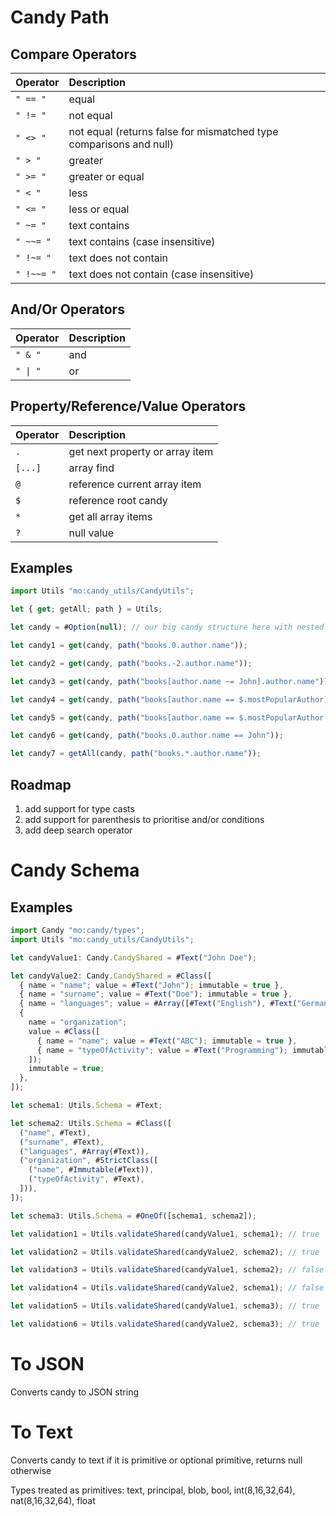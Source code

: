# Candy Path

## Compare Operators

| Operator                  | Description                                                                |
| :------------------------ | :------------------------------------------------------------------------- |
| `" == "`                  | equal                                                                      |
| `" != "`                  | not equal                                                                  |
| `" <> "`                  | not equal (returns false for mismatched type comparisons and null)         |
| `" > "`                   | greater                                                                    |
| `" >= "`                  | greater or equal                                                           |
| `" < "`                   | less                                                                       |
| `" <= "`                  | less or equal                                                              |
| `" ~= "`                  | text contains                                                              |
| `" ~~= "`                 | text contains (case insensitive)                                           |
| `" !~= "`                 | text does not contain                                                      |
| `" !~~= "`                | text does not contain (case insensitive)                                   |

## And/Or Operators

| Operator                  | Description                                                                |
| :------------------------ | :------------------------------------------------------------------------- |
| `" & "`                   | and                                                                        |
| `" \| "`                  | or                                                                         |

## Property/Reference/Value Operators

| Operator                  | Description                                                                |
| :------------------------ | :------------------------------------------------------------------------- |
| `.`                       | get next property or array item                                            |
| `[...]`                   | array find                                                                 |
| `@`                       | reference current array item                                               |
| `$`                       | reference root candy                                                       |
| `*`                       | get all array items                                                        |
| `?`                       | null value                                                                 |

## Examples

```ts
import Utils "mo:candy_utils/CandyUtils";

let { get; getAll; path } = Utils;

let candy = #Option(null); // our big candy structure here with nested arrays and objects

let candy1 = get(candy, path("books.0.author.name"));

let candy2 = get(candy, path("books.-2.author.name"));

let candy3 = get(candy, path("books[author.name ~= John].author.name"));

let candy4 = get(candy, path("books[author.name == $.mostPopularAuthor].pageNumber")));

let candy5 = get(candy, path("books[author.name == $.mostPopularAuthor | pageNumber < @.numberOfPurchases].pageNumber"));

let candy6 = get(candy, path("books.0.author.name == John"));

let candy7 = getAll(candy, path("books.*.author.name"));
```

## Roadmap
1) add support for type casts
2) add support for parenthesis to prioritise and/or conditions
3) add deep search operator

# Candy Schema

## Examples

```ts
import Candy "mo:candy/types";
import Utils "mo:candy_utils/CandyUtils";

let candyValue1: Candy.CandyShared = #Text("John Doe");

let candyValue2: Candy.CandyShared = #Class([
  { name = "name"; value = #Text("John"); immutable = true },
  { name = "surname"; value = #Text("Doe"); immutable = true },
  { name = "languages"; value = #Array([#Text("English"), #Text("German"), #Text("Russian")]); immutable = true },
  {
    name = "organization";
    value = #Class([
      { name = "name"; value = #Text("ABC"); immutable = true },
      { name = "typeOfActivity"; value = #Text("Programming"); immutable = true },
    ]);
    immutable = true;
  },
]);

let schema1: Utils.Schema = #Text;

let schema2: Utils.Schema = #Class([
  ("name", #Text),
  ("surname", #Text),
  ("languages", #Array(#Text)),
  ("organization", #StrictClass([
    ("name", #Immutable(#Text)),
    ("typeOfActivity", #Text),
  ])),
]);

let schema3: Utils.Schema = #OneOf([schema1, schema2]);

let validation1 = Utils.validateShared(candyValue1, schema1); // true

let validation2 = Utils.validateShared(candyValue2, schema2); // true

let validation3 = Utils.validateShared(candyValue1, schema2); // false

let validation4 = Utils.validateShared(candyValue2, schema1); // false

let validation5 = Utils.validateShared(candyValue1, schema3); // true

let validation6 = Utils.validateShared(candyValue2, schema3); // true
```

# To JSON

Converts candy to JSON string

# To Text

Converts candy to text if it is primitive or optional primitive, returns null otherwise

Types treated as primitives: text, principal, blob, bool, int(8,16,32,64), nat(8,16,32,64), float
